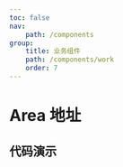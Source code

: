 ```yaml
---
toc: false
nav:
    path: /components
group:
    title: 业务组件
    path: /components/work
    order: 7
---
```


# Area 地址

## 代码演示

